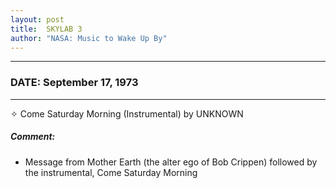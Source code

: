 ```yaml
---
layout: post
title:  SKYLAB 3
author: "NASA: Music to Wake Up By"
---
```


----
### DATE: September 17, 1973
----
✧ Come Saturday Morning (Instrumental) by UNKNOWN

##### Comment:
* Message from Mother Earth (the alter ego of Bob Crippen) followed by the instrumental, Come Saturday Morning
